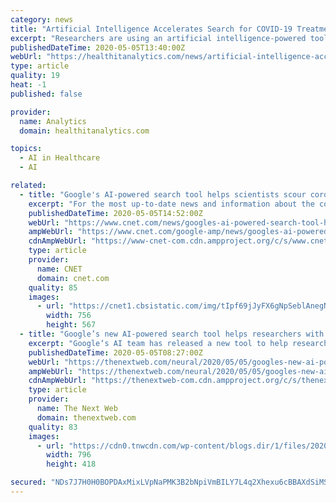 ```yaml
---
category: news
title: "Artificial Intelligence Accelerates Search for COVID-19 Treatments"
excerpt: "Researchers are using an artificial intelligence-powered tool to determine which COVID-19-related research will yield valuable results."
publishedDateTime: 2020-05-05T13:40:00Z
webUrl: "https://healthitanalytics.com/news/artificial-intelligence-accelerates-search-for-covid-19-treatments"
type: article
quality: 19
heat: -1
published: false

provider:
  name: Analytics
  domain: healthitanalytics.com

topics:
  - AI in Healthcare
  - AI

related:
  - title: "Google's AI-powered search tool helps scientists scour coronavirus research"
    excerpt: "For the most up-to-date news and information about the coronavirus pandemic, visit the WHO website. Google has launched a new search tool that aims to make it easier for scientists and researchers to uncover information related to the coronavirus."
    publishedDateTime: 2020-05-05T14:52:00Z
    webUrl: "https://www.cnet.com/news/googles-ai-powered-search-tool-helps-scientists-scour-coronavirus-research/"
    ampWebUrl: "https://www.cnet.com/google-amp/news/googles-ai-powered-search-tool-helps-scientists-scour-coronavirus-research/"
    cdnAmpWebUrl: "https://www-cnet-com.cdn.ampproject.org/c/s/www.cnet.com/google-amp/news/googles-ai-powered-search-tool-helps-scientists-scour-coronavirus-research/"
    type: article
    provider:
      name: CNET
      domain: cnet.com
    quality: 85
    images:
      - url: "https://cnet1.cbsistatic.com/img/tIpf69jJyFX6gNpSeblAnegN2Cs=/756x567/2020/04/29/32c22572-9761-43e9-83de-0108e34bd94b/testing-lab-coronavirus-health-test-0591.jpg"
        width: 756
        height: 567
  - title: "Google’s new AI-powered search tool helps researchers with coronavirus queries"
    excerpt: "Google‘s AI team has released a new tool to help researchers traverse through a trove of coronavirus papers, journals, and articles. The COVID-19 research explorer tool is a sem"
    publishedDateTime: 2020-05-05T08:27:00Z
    webUrl: "https://thenextweb.com/neural/2020/05/05/googles-new-ai-powered-search-tool-helps-researchers-with-coronavirus-queries/"
    ampWebUrl: "https://thenextweb.com/neural/2020/05/05/googles-new-ai-powered-search-tool-helps-researchers-with-coronavirus-queries/amp/"
    cdnAmpWebUrl: "https://thenextweb-com.cdn.ampproject.org/c/s/thenextweb.com/neural/2020/05/05/googles-new-ai-powered-search-tool-helps-researchers-with-coronavirus-queries/amp/"
    type: article
    provider:
      name: The Next Web
      domain: thenextweb.com
    quality: 83
    images:
      - url: "https://cdn0.tnwcdn.com/wp-content/blogs.dir/1/files/2020/05/Google-coronavirus-search-tool-796x418.jpg"
        width: 796
        height: 418

secured: "NDs7J7H0H0BOPDAxMixLVpNaPMK3B2bNpiVmBILY7L4q2Xhexu6cBBAXdSiMSTKHpGFpimSJVrQab+ymiLhTRQjUM+e3uz8gXWApYYr8KN4wBDmRLDyf1lmSZ1GtpOWtDU9yGwIgGocyJKHQ4Hn9G1KvFoLxg/K3Be9kS1+YU0UG9Al1rmylbfcKqUM8778QOWj6pf5H2R1l8lzcCo2iJifA+FSa4Ubqxsbiivb1iqq1N1Ais0kpcMAFtkYG/PB3kfR1VdHvvgvzXOEml1DxRTZzw0dY+wKs82YG6SBzMwKgoA5tYtLT/2hOMV7Ex1nr49YXYG7ANsgux6KMoB02mOjnodSoxFZdxLN5oIi9v/ghGKSwAz3pShrfq80T33Ol4j9s2PTnU4HK/fXMaqwf6msBrrpouakzm+GYUj7ETGvOLieOhU9+STCRQ/kXuOIIBIBBKJFmK7Z/oK7gl94zrzxL7OyHpkUwkpvP87voZ/w=;4BtQC6PVFI6B4JyME0yIeA=="
---
```


